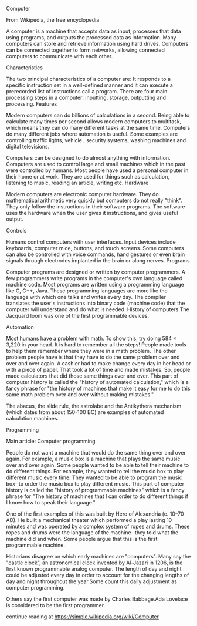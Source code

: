 Computer

From Wikipedia, the free encyclopedia

A computer is a machine that accepts data as input, processes that data using programs, and outputs the processed data as information. Many computers can store and retrieve information using hard drives. Computers can be connected together to form networks, allowing connected computers to communicate with each other.

Characteristics


The two principal characteristics of a computer are: It responds to a specific instruction set in a well-defined manner and it can execute a prerecorded list of instructions call a program. There are four main processing steps in a computer: inputting, storage, outputting and processing.
Features

Modern computers can do billions of calculations in a second. Being able to calculate many times per second allows modern computers to multitask, which means they can do many different tasks at the same time. Computers do many different jobs where automation is useful. Some examples are controlling traffic lights, vehicle , security systems, washing machines and digital televisions.

Computers can be designed to do almost anything with information. Computers are used to control large and small machines which in the past were controlled by humans. Most people have used a personal computer in their home or at work. They are used for things such as calculation, listening to music, reading an article, writing etc.
Hardware

Modern computers are electronic computer hardware. They do mathematical arithmetic very quickly but computers do not really "think". They only follow the instructions in their software programs. The software uses the hardware when the user gives it instructions, and gives useful output.


Controls


Humans control computers with user interfaces. Input devices include keyboards, computer mice, buttons, and touch screens. Some computers can also be controlled with voice commands, hand gestures or even brain signals through electrodes implanted in the brain or along nerves.
Programs

Computer programs are designed or written by computer programmers. A few programmers write programs in the computer's own language called machine code. Most programs are written using a programming language like C, C++, Java. These programming languages are more like the language with which one talks and writes every day. The compiler translates the user's instructions into binary code (machine code) that the computer will understand and do what is needed.
History of computers
The Jacquard loom was one of the first programmable devices.


Automation


Most humans have a problem with math. To show this, try doing 584 × 3,220 in your head. It is hard to remember all the steps! People made tools to help them remember where they were in a math problem. The other problem people have is that they have to do the same problem over and over and over again. A cashier had to make change every day in her head or with a piece of paper. That took a lot of time and made mistakes. So, people made calculators that did those same things over and over. This part of computer history is called the "history of automated calculation," which is a fancy phrase for "the history of machines that make it easy for me to do this same math problem over and over without making mistakes."

The abacus, the slide rule, the astrolabe and the Antikythera mechanism (which dates from about 150-100 BC) are examples of automated calculation machines.


Programming


Main article: Computer programming


People do not want a machine that would do the same thing over and over again. For example, a music box is a machine that plays the same music over and over again. Some people wanted to be able to tell their machine to do different things. For example, they wanted to tell the music box to play different music every time. They wanted to be able to program the music box- to order the music box to play different music. This part of computer history is called the "history of programmable machines" which is a fancy phrase for "The history of machines that I can order to do different things if I know how to speak their language."

One of the first examples of this was built by Hero of Alexandria (c. 10–70 AD). He built a mechanical theater which performed a play lasting 10 minutes and was operated by a complex system of ropes and drums. These ropes and drums were the language of the machine- they told what the machine did and when. Some people argue that this is the first programmable machine.

Historians disagree on which early machines are "computers". Many say the "castle clock", an astronomical clock invented by Al-Jazari in 1206, is the first known programmable analog computer. The length of day and night could be adjusted every day in order to account for the changing lengths of day and night throughout the year.Some count this daily adjustment as computer programming.

Others say the first computer was made by Charles Babbage.Ada Lovelace is considered to be the first programmer.


continue reading at https://simple.wikipedia.org/wiki/Computer
